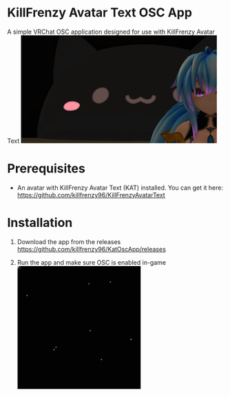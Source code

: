 # KillFrenzy Avatar Text OSC App
A simple VRChat OSC application designed for use with KillFrenzy Avatar Text
![EnableOSC](/Images/KAT_Demonstration.gif)

# Prerequisites
- An avatar with KillFrenzy Avatar Text (KAT) installed. You can get it here:\
https://github.com/killfrenzy96/KillFrenzyAvatarText

# Installation
1. Download the app from the releases\
https://github.com/killfrenzy96/KatOscApp/releases

2. Run the app and make sure OSC is enabled in-game\
![EnableOSC](/Images/EnableOSC.gif)
